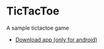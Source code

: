 # TicTacToe

A sample tictactoe game 
- [Download app (only for android)](https://github.com/Toudonou/Weather-app/tree/master/assets/images)

